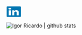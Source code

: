 <!--
**Igoricardo/Igoricardo** is a ✨ _special_ ✨ repository because its `README.md` (this file) appears on your GitHub profile.

Here are some ideas to get you started:

- 🔭 I’m currently working on ...
- 🌱 I’m currently learning ...
- 👯 I’m looking to collaborate on ...
- 🤔 I’m looking for help with ...
- 💬 Ask me about ...
- 📫 How to reach me: ...
- 😄 Pronouns: ...
- ⚡ Fun fact: ...
-->

<a heref="https://www.linkedin.com/in/igor-ricardo/" target="_blank">
  <img align="center" alt="Igor Ricardo Linkedin" height="30" width="40" src="https://raw.githubusercontent.com/devicons/devicon/master/icons/linkedin/linkedin-original.svg" stayle"max-width:100%;">
</a>

![Igor Ricardo | github stats](https://github-readme-stats.vercel.app/api?username=Igoricardo&show_icons=true&theme=radical)
